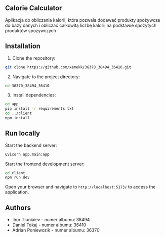 ## Calorie Calculator

Aplikacja do obliczania kalorii, która pozwala dodawać produkty spożywcze do bazy danych i obliczać całkowitą liczbę kalorii na podstawie spożytych produktów spożywczych

## Installation

1. Clone the repository:

```bash
git clone https://github.com/xemekk/36370_38494_36410.git
```

2. Navigate to the project directory:

```bash
cd 36370_38494_36410
```

3. Install dependencies:

```bash
cd app
pip install -r requirements.txt
cd ../client
npm install
```

## Run locally

Start the backend server:

```bash
uvicorn app.main:app
```

Start the frontend development server:

```bash
cd client
npm run dev
```

Open your browser and navigate to `http://localhost:5173/` to access the application.

## Authors

- Ihor Tiuniaiev - numer albumu: 38494
- Daniel Tokaj - numer albumu: 36410
- Adrian Poniewozik - numer albumu: 36370

